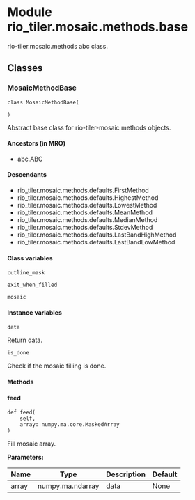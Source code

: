 # Module rio_tiler.mosaic.methods.base

rio-tiler.mosaic.methods abc class.

## Classes

### MosaicMethodBase

```python3
class MosaicMethodBase(
    
)
```

Abstract base class for rio-tiler-mosaic methods objects.

#### Ancestors (in MRO)

* abc.ABC

#### Descendants

* rio_tiler.mosaic.methods.defaults.FirstMethod
* rio_tiler.mosaic.methods.defaults.HighestMethod
* rio_tiler.mosaic.methods.defaults.LowestMethod
* rio_tiler.mosaic.methods.defaults.MeanMethod
* rio_tiler.mosaic.methods.defaults.MedianMethod
* rio_tiler.mosaic.methods.defaults.StdevMethod
* rio_tiler.mosaic.methods.defaults.LastBandHighMethod
* rio_tiler.mosaic.methods.defaults.LastBandLowMethod

#### Class variables

```python3
cutline_mask
```

```python3
exit_when_filled
```

```python3
mosaic
```

#### Instance variables

```python3
data
```

Return data.

```python3
is_done
```

Check if the mosaic filling is done.

#### Methods

    
#### feed

```python3
def feed(
    self,
    array: numpy.ma.core.MaskedArray
)
```

Fill mosaic array.

**Parameters:**

| Name | Type | Description | Default |
|---|---|---|---|
| array | numpy.ma.ndarray | data | None |